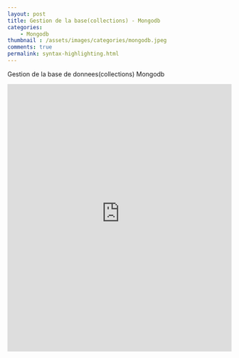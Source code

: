 ```yaml
---
layout: post
title: Gestion de la base(collections) - Mongodb
categories:
    - Mongodb
thumbnail : /assets/images/categories/mongodb.jpeg
comments: true
permalink: syntax-highlighting.html
---
```



Gestion de la base de donnees(collections) Mongodb

<iframe style="width: 100%; height: 600px;" src="https://www.youtube-nocookie.com/embed/D47ybA8DJ4Y?controls=0&amp;showinfo=0" frameborder="0" allowfullscreen></iframe>